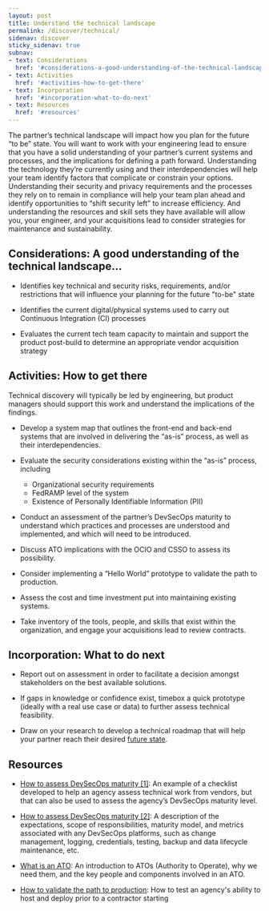 ```yaml
---
layout: post
title: Understand the technical landscape
permalink: /discover/technical/
sidenav: discover
sticky_sidenav: true
subnav:
- text: Considerations
  href: '#considerations-a-good-understanding-of-the-technical-landscape'
- text: Activities
  href: '#activities-how-to-get-there'
- text: Incorporation
  href: '#incorporation-what-to-do-next'
- text: Resources
  href: '#resources'
---
```


The partner’s technical landscape will impact how you plan for the future “to be” state.  You will want to work with your engineering lead to ensure that you have a solid understanding of your partner’s current systems and processes, and the implications for defining a path forward.  Understanding the technology they’re currently using and their interdependencies will help your team identify factors that complicate or constrain your options.  Understanding their security and privacy requirements and the processes they rely on to remain in compliance will help your team plan ahead and identify opportunities to “shift security left” to increase efficiency.  And understanding the resources and skill sets they have available will allow you, your engineer, and your acquisitions lead to consider strategies for maintenance and sustainability.  

## Considerations: A good understanding of the technical landscape...

- Identifies key technical and security risks, requirements, and/or restrictions that will influence your planning for the future "to-be" state

- Identifies the current digital/physical systems used to carry out Continuous Integration (CI) processes

- Evaluates the current tech team capacity to maintain and support the product post-build to determine an appropriate vendor acquisition strategy  

## Activities: How to get there

Technical discovery will typically be led by engineering, but product managers should support this work and understand the implications of the findings.

- Develop a system map that outlines the front-end and back-end systems that are involved in delivering the “as-is” process, as well as their interdependencies.

- Evaluate the security considerations existing within the “as-is” process, including
  - Organizational security requirements
  - FedRAMP level of the system
  - Existence of Personally Identifiable Information (PII)

- Conduct an assessment of the partner’s DevSecOps maturity to understand which practices and processes are understood and implemented, and which will need to be introduced.

- Discuss ATO implications with the OCIO and CSSO to assess its possibility.

- Consider implementing a “Hello World” prototype to validate the path to production.

- Assess the cost and time investment put into maintaining existing systems.

- Take inventory of the tools, people, and skills that exist within the organization, and engage your acquisitions lead to review contracts.

## Incorporation: What to do next

- Report out on assessment in order to facilitate a decision amongst stakeholders on the best available solutions.

- If gaps in knowledge or confidence exist, timebox a quick prototype (ideally with a real use case or data) to further assess technical feasibility.

- Draw on your research to develop a technical roadmap that will help your partner reach their desired [future state]({{site.baseurl}}/define/).

## Resources

- [How to assess DevSecOps maturity [1]](https://docs.google.com/document/d/12DBH9QpxHUtTZWelks7briNrxrR3crrHzFPp3SR6sr0/edit#): An example of a checklist developed to help an agency assess technical work from vendors, but that can also be used to assess the agency’s DevSecOps maturity level.

- [How to assess DevSecOps maturity [2]](https://tech.gsa.gov/guides/dev_sec_ops_guide/): A description of the expectations, scope of responsibilities, maturity model, and metrics associated with any DevSecOps platforms, such as change management, logging, credentials, testing, backup and data lifecycle maintenance, etc.

- [What is an ATO](https://docs.google.com/presentation/d/1x-Bt8uyW-szHarglY57fFcC6PRCpUGFLe07uOvt93uk/edit#slide=id.g1f710bd7ce_0_847): An introduction to ATOs (Authority to Operate), why we need them, and the key people and components involved in an ATO.

- [How to validate the path to production](https://docs.google.com/document/d/14nCznE0ofUxrQL50EokkLOS2_UPQyor7-W9OHjXH2XY/edit): How to test an agency's ability to host and deploy prior to a contractor starting
